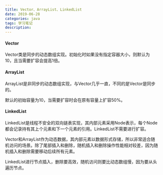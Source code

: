```yaml
---
title: Vector、ArrayList、LinkedList
date: 2019-06-28
categories: java
tags: 学习笔记
description: 
---
```


#### Vector

Vector类是同步的动态数组实现。初始化时如果没有指定容器大小，则默认为10，且当需要扩容会提高1倍。

#### ArrayList

ArrayList是非同步的动态数组实现，与Vector几乎一直，不同的是Vector是同步的。

默认的初始容量为10，当需要扩容时会在原有容量上扩容50%。

#### LinkedList

LinkedList是线程不安全的双向链表实现，其内部元素采用Node表示，每个Node都会记录持有其上个元素和下一个元素的引用。LinkedList不需要进行扩容。

Vector和ArrayList作为动态数据，其内部元素以数据形式存储，所以非常适合随机访问的场景。除了尾部插入和删除，随机插入和删除操作性能相对较差，因为随机插入和删除需要移动后续所有元素。

LinkedList进行节点插入，删除要高效，随机访问则要比动态数组慢，因为要从头遍历节点。
